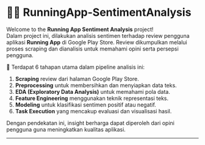 # 🏃‍♀️ RunningApp-SentimentAnalysis

Welcome to the **Running App Sentiment Analysis** project!  
Dalam project ini, dilakukan analisis sentimen terhadap review pengguna aplikasi **Running App** di Google Play Store. Review dikumpulkan melalui proses scraping dan dianalisis untuk memahami opini serta persepsi pengguna.

📌 Terdapat 6 tahapan utama dalam pipeline analisis ini:

1. **Scraping** review dari halaman Google Play Store.
2. **Preprocessing** untuk membersihkan dan menyiapkan data teks.
3. **EDA (Exploratory Data Analysis)** untuk memahami pola data.
4. **Feature Engineering** menggunakan teknik representasi teks.
5. **Modeling** untuk klasifikasi sentimen positif atau negatif.
6. **Task Execution** yang mencakup evaluasi dan visualisasi hasil.

Dengan pendekatan ini, insight berharga dapat diperoleh dari opini pengguna guna meningkatkan kualitas aplikasi.

---
